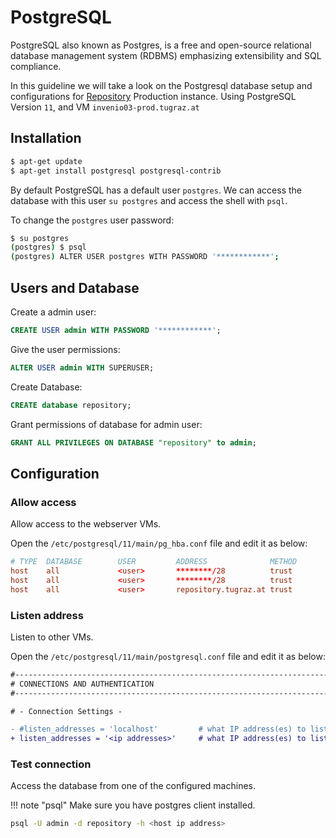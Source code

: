 # PostgreSQL

PostgreSQL also known as Postgres, is a free and open-source relational database management system (RDBMS) emphasizing extensibility and SQL compliance.

In this guideline we will take a look on the Postgresql database setup and configurations for [Repository](https://repository.tugraz.at) Production instance. Using PostgreSQL Version ```11```, and VM ```invenio03-prod.tugraz.at```

## Installation

```bash
$ apt-get update
$ apt-get install postgresql postgresql-contrib
```

By default PostgreSQL has a default user ```postgres```. We can access the database with this user ```su postgres``` and access the shell with  ```psql```.

To change the ```postgres``` user password:
```bash
$ su postgres
(postgres) $ psql
(postgres) ALTER USER postgres WITH PASSWORD '************';
```

## Users and Database

Create a admin user:
```sql
CREATE USER admin WITH PASSWORD '************';
```

Give the user permissions:
```sql
ALTER USER admin WITH SUPERUSER;
```

Create Database:
```sql
CREATE database repository;
```

Grant permissions of database for admin user:
```sql
GRANT ALL PRIVILEGES ON DATABASE "repository" to admin;
```

## Configuration

### Allow access
Allow access to the webserver VMs.

Open the ```/etc/postgresql/11/main/pg_hba.conf``` file and edit it as below:

```conf
# TYPE  DATABASE        USER         ADDRESS              METHOD
host    all             <user>       ********/28          trust
host    all             <user>       ********/28          trust
host    all             <user>       repository.tugraz.at trust
```

### Listen address
Listen to other VMs.

Open the ```/etc/postgresql/11/main/postgresql.conf``` file and edit it as below:

```diff
#------------------------------------------------------------------------------
# CONNECTIONS AND AUTHENTICATION
#------------------------------------------------------------------------------

# - Connection Settings -

- #listen_addresses = 'localhost'         # what IP address(es) to listen on;
+ listen_addresses = '<ip addresses>'     # what IP address(es) to listen on;
```

### Test connection
Access the database from one of the configured machines.

!!! note "psql"
     Make sure you have postgres client installed.


```bash
psql -U admin -d repository -h <host ip address>
```
